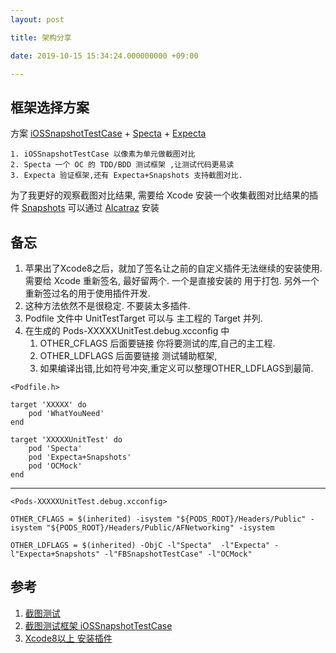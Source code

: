```yaml
---
layout: post

title: 架构分享

date: 2019-10-15 15:34:24.000000000 +09:00

---
```



## 框架选择方案

方案 [iOSSnapshotTestCase](https://github.com/uber/ios-snapshot-test-case/) + [Specta](https://github.com/specta/specta) + [Expecta](https://github.com/specta/expecta)

	1. iOSSnapshotTestCase 以像素为单元做截图对比
	2. Specta 一个 OC 的 TDD/BDD 测试框架 ,让测试代码更易读
	3. Expecta 验证框架,还有 Expecta+Snapshots 支持截图对比.
 
为了我更好的观察截图对比结果, 需要给 Xcode 安装一个收集截图对比结果的插件 [Snapshots](https://github.com/orta/snapshots) 可以通过 [Alcatraz](http://alcatraz.io) 安装

## 备忘

1. 苹果出了Xcode8之后，就加了签名让之前的自定义插件无法继续的安装使用. 需要给 Xcode 重新签名, 最好留两个. 一个是直接安装的 用于打包. 另外一个重新签过名的用于使用插件开发.
2. 这种方法依然不是很稳定. 不要装太多插件.
3. Podfile 文件中 UnitTestTarget 可以与 主工程的 Target 并列.
4. 在生成的 Pods-XXXXXUnitTest.debug.xcconfig 中
	1. OTHER_CFLAGS 后面要链接 你将要测试的库,自己的主工程.
	2. OTHER_LDFLAGS 后面要链接 测试辅助框架, 
	3. 如果编译出错,比如符号冲突,重定义可以整理OTHER_LDFLAGS到最简.

```
<Podfile.h>

target 'XXXXX' do
    pod 'WhatYouNeed'
end

target 'XXXXXUnitTest' do
    pod 'Specta'
    pod 'Expecta+Snapshots'
    pod 'OCMock'
end
```
----------------------------------------------------
```
<Pods-XXXXXUnitTest.debug.xcconfig>

OTHER_CFLAGS = $(inherited) -isystem "${PODS_ROOT}/Headers/Public" -isystem "${PODS_ROOT}/Headers/Public/AFNetworking" -isystem

OTHER_LDFLAGS = $(inherited) -ObjC -l"Specta"  -l"Expecta" -l"Expecta+Snapshots" -l"FBSnapshotTestCase" -l"OCMock"

```
## 参考

1. [截图测试](https://objccn.io/issue-15-7/)
2. [截图测试框架 iOSSnapshotTestCase ](https://github.com/uber/ios-snapshot-test-case/)
3. [Xcode8以上 安装插件](http://www.cnblogs.com/jys509/p/6290416.html)

